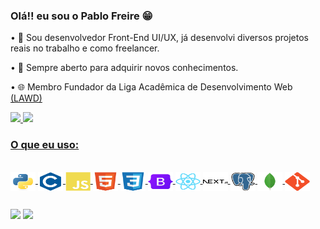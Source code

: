 ### Olá!! eu sou o Pablo Freire 😁

• 🌱 Sou desenvolvedor Front-End UI/UX, já desenvolvi diversos projetos reais no trabalho e como freelancer. 

• 🚀 Sempre aberto para adquirir novos conhecimentos.

• 🌐 Membro Fundador da Liga Acadêmica de Desenvolvimento Web [(LAWD)](https://github.com/Lawd-UFS)

<div>
  <a href="https://github.com/yPabloo">
  <img height="160em" src="https://github-readme-stats.vercel.app/api?username=yPabloo&show_icons=true&theme=tokyonight&include_all_commits=true&count_private=true"/>
  <img height="160em" src="https://github-readme-stats.vercel.app/api/top-langs/?username=yPabloo&layout=compact&langs_count=7&theme=tokyonight"/>
</div>

### O que eu uso:

<div style="display: inline_block"><br>
  <img align="center" alt="Pablo-Python" height="30" width="40" src="https://raw.githubusercontent.com/devicons/devicon/6910f0503efdd315c8f9b858234310c06e04d9c0/icons/python/python-original.svg">
  <img align="center" alt="Pablo-C" height="30" width="40" src="https://raw.githubusercontent.com/devicons/devicon/6910f0503efdd315c8f9b858234310c06e04d9c0/icons/c/c-plain.svg">
  <img align="center" alt="Pablo-Js" height="30" width="40" src="https://raw.githubusercontent.com/devicons/devicon/master/icons/javascript/javascript-plain.svg">
  <img align="center" alt="Pablo-HTML" height="30" width="40" src="https://raw.githubusercontent.com/devicons/devicon/master/icons/html5/html5-original.svg">
  <img align="center" alt="Pablo-CSS" height="30" width="40" src="https://raw.githubusercontent.com/devicons/devicon/master/icons/css3/css3-original.svg">
  <img align="center" alt="Pablo-Bootstrap" height="30" width="40" src="https://raw.githubusercontent.com/devicons/devicon/master/icons/bootstrap/bootstrap-original.svg">
  <img align="center" alt="Pablo-React" height="30" width="40" src="https://raw.githubusercontent.com/devicons/devicon/6910f0503efdd315c8f9b858234310c06e04d9c0/icons/react/react-original.svg">
  <img align="center" alt="Pablo-Next" height="30" width="40" src="https://raw.githubusercontent.com/devicons/devicon/master/icons/nextjs/nextjs-original-wordmark.svg">
  <img align="center" alt="Pablo-PostgreSQL" height="30" width="40" src="https://raw.githubusercontent.com/devicons/devicon/master/icons/postgresql/postgresql-original.svg">
  <img align="center" alt="Pablo-MongoDB" height="30" width="40" src="https://raw.githubusercontent.com/devicons/devicon/master/icons/mongodb/mongodb-original.svg">  
  <img align="center" alt="Pablo-Git" height="30" width="40" src="https://raw.githubusercontent.com/devicons/devicon/master/icons/git/git-original.svg">  
</div>

##

<div>
  <a href="https://www.instagram.com/hi_pabloo/" target="_blank"><img src="https://img.shields.io/badge/-Instagram-%23E4405F?style=for-the-badge&logo=instagram&logoColor=white" target="_blank"></a>
  <a href="https://www.linkedin.com/in/pablo-freire-b317a1259/" target="_blank"><img src="https://img.shields.io/badge/-LinkedIn-%230077B5?style=for-the-badge&logo=linkedin&logoColor=white" target="_blank"></a>
</div>
